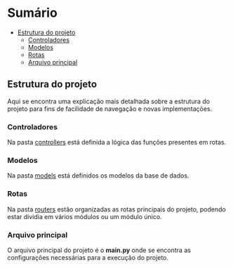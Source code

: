 # Sumário

- [Estrutura do projeto](#estrutura-do-projeto)
  - [Controladores](#controladores)
  - [Modelos](#modelos)
  - [Rotas](#rotas)
  - [Arquivo principal](#arquivo-principal)

## Estrutura do projeto

Aqui se encontra uma explicação mais detalhada sobre a estrutura do projeto para fins de facilidade de navegação e novas implementações.

### Controladores

Na pasta [controllers](./controllers/) está definida a lógica das funções presentes em rotas.

### Modelos

Na pasta [models](./models/) está definidos os modelos da base de dados.

### Rotas

Na pasta [routers](./routers/) estão organizadas as rotas principais do projeto, podendo estar dividia em vários módulos ou um módulo único.

### Arquivo principal

O arquivo principal do projeto é o **main.py** onde se encontra as configurações necessárias para a execução do projeto.
